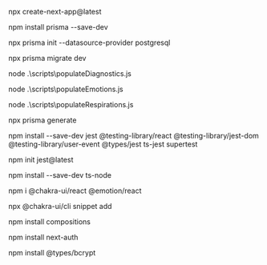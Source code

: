 npx create-next-app@latest

npm install prisma --save-dev

npx prisma init --datasource-provider postgresql

npx prisma migrate dev

node .\scripts\populateDiagnostics.js

node .\scripts\populateEmotions.js 

node .\scripts\populateRespirations.js 

npx prisma generate

npm install --save-dev jest @testing-library/react @testing-library/jest-dom @testing-library/user-event @types/jest ts-jest supertest

npm init jest@latest 

npm install --save-dev ts-node 

npm i @chakra-ui/react @emotion/react

npx @chakra-ui/cli snippet add

npm install compositions

npm install next-auth

npm install @types/bcrypt